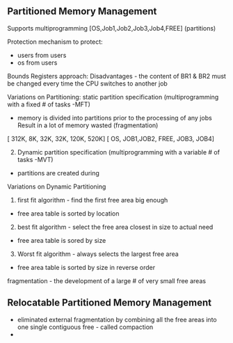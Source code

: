 ## Partitioned Memory Management
Supports multiprogramming
[OS,Job1,Job2,Job3,Job4,FREE] (partitions)

Protection mechanism to protect:
- users from users
- os from users

Bounds Registers approach:
Disadvantages - the content of BR1 & BR2 must be changed every time the CPU switches to another job

Variations on Partitioning:
static partition specification (multiprogramming with a fixed # of tasks -MFT)
 - memory is divided into partitions prior to the processing of any jobs
 Result in a lot of memory wasted (fragmentation)

[ 312K,   8K, 32K,   32K, 120K, 520K]
[   OS, JOB1,JOB2,  FREE, JOB3, JOB4]

2. Dynamic partition specification (multiprogramming with a variable # of tasks -MVT)
 - partitions are created during 

Variations on Dynamic Partitioning
1. first fit algorithm - find the first free area big enough
 - free area table is sorted by location
2. best fit algorithm - select the free area closest in size to actual need
 - free area table is sored by size
3. Worst fit algorithm - always selects the largest free area
 - free area table is sorted by size in reverse order

fragmentation - the development of a large # of very small free areas

## Relocatable Partitioned Memory Management
- eliminated external fragmentation by combining all the free areas into one single contiguous free - called compaction
- 
